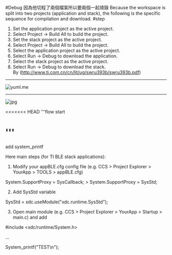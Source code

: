 #Debug 因為他切程了兩個檔案所以要兩個一起燒錄
Because the workspace is split into two projects (application and stack), the following is the specific sequence for compilation and download.
#step
1. Set the application project as the active project.
2. Select Project → Build All to build the project.
3. Set the stack project as the active project.
4. Select Project → Build All to build the project.
5. Select the application project as the active project.
6. Select Run → Debug to download the application.
7. Select the stack project as the active project.
8. Select Run → Debug to download the stack.<br>
By (http://www.ti.com.cn/cn/lit/ug/swru393b/swru393b.pdf)

***
![yuml.me](http://yuml.me/e284bdd4)
___
![jpg](./img/SensorTag.jpg)

<<<<<<< HEAD
'''flow 
start

'''
=======

add system_printf

Here main steps (for TI BLE stack applications):

1) Modify your appBLE.cfg config file (e.g. CCS > Project Explorer > YourApp > TOOLS > appBLE.cfg)

System.SupportProxy = SysCallback; > System.SupportProxy = SysStd;

2) Add SysStd variable

SysStd = xdc.useModule("xdc.runtime.SysStd");

3) Open main module (e.g. CCS > Project Explorer > YourApp > Startup > main.c) and add

#include <xdc/runtime/System.h>

...

System_printf("TEST\n");
